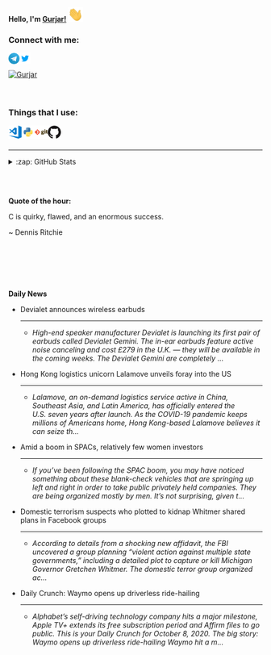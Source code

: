 #### Hello, I'm [Gurjar!](https://GurjarKing.github.io) <img src="https://raw.githubusercontent.com/ABSphreak/ABSphreak/master/gifs/Hi.gif" width="30px"></h2>


### Connect with me:

[<img align="left" alt="Gurjar | Telegram" width="22px" src="https://raw.githubusercontent.com/github/explore/80688e429a7d4ef2fca1e82350fe8e3517d3494d/topics/telegram/telegram.png" />][Telegram]
[<img align="left" alt="Gurjar | Twitter" width="22px" src="https://raw.githubusercontent.com/github/explore/80688e429a7d4ef2fca1e82350fe8e3517d3494d/topics/twitter/twitter.png" />][Twitter]
<br >
<br >
<a href="https://github.com/GurjarKing"><img src="https://komarev.com/ghpvc/?username=GurjarKing" alt="Gurjar" /></a> <br />
<br />
<br />
<!-- <br >

![](https://visitor-badge.glitch.me/badge?page_id=GurjarKing)

<br /> -->

### Things that I use:

[<img align="left" alt="Visual Studio Code" width="26px" src="https://raw.githubusercontent.com/github/explore/80688e429a7d4ef2fca1e82350fe8e3517d3494d/topics/visual-studio-code/visual-studio-code.png" />][VSCode]
[<img align="left" alt="Python" width="26px" src="https://raw.githubusercontent.com/github/explore/80688e429a7d4ef2fca1e82350fe8e3517d3494d/topics/python/python.png" />][Python]
[<img align="left" alt="Git" width="26px" src="https://raw.githubusercontent.com/github/explore/80688e429a7d4ef2fca1e82350fe8e3517d3494d/topics/git/git.png" />][Git]
[<img align="left" alt="GitHub" width="26px" src="https://raw.githubusercontent.com/github/explore/78df643247d429f6cc873026c0622819ad797942/topics/github/github.png" />][Github]

<br />
<br />

---
<details>
  <summary>:zap: GitHub Stats</summary>

<img align="left" alt="Gurjar's Github Stats" src="https://github-readme-stats.vercel.app/api?username=GurjarKing&show_icons=true&hide_border=true&count_private=true&include_all_commit=true&theme=algolia" />

</details>

<!-- ### 🔔 My latest tweet
<a href="https://twitter.com/Gurjar_King43" target="_blank">
	<img src="https://github.com/GurjarKing/GurjarKing/raw/master/tweet.png" width="70%" align="center" alt="Click to view on Twitter" title="My latest tweet, as an image"/>
</a> -->
<br>

<pre>

</pre>

**Quote of the hour:**

C is quirky, flawed, and an enormous success.

~ Dennis Ritchie
<pre>

</pre>
<br>
<pre>


</pre>
<strong>Daily News</strong>
  
  - Devialet announces wireless earbuds
     <hr/>
     
      - *High-end speaker manufacturer Devialet is launching its first pair of earbuds called Devialet Gemini. The in-ear earbuds feature active noise canceling and cost £279 in the U.K. — they will be available in the coming weeks. The Devialet Gemini are completely …*
     
  - Hong Kong logistics unicorn Lalamove unveils foray into the US
      <hr/>
      
      - *Lalamove, an on-demand logistics service active in China, Southeast Asia, and Latin America, has officially entered the U.S. seven years after launch. As the COVID-19 pandemic keeps millions of Americans home, Hong Kong-based Lalamove believes it can seize th…*
      
  - Amid a boom in SPACs, relatively few women investors
      <hr/>
      
      - *If you’ve been following the SPAC boom, you may have noticed something about these blank-check vehicles that are springing up left and right in order to take public privately held companies. They are being organized mostly by men. It’s not surprising, given t…*
      
  - Domestic terrorism suspects who plotted to kidnap Whitmer shared plans in Facebook groups
      <hr/>
      
      - *According to details from a shocking new affidavit, the FBI uncovered a group planning “violent action against multiple state governments,” including a detailed plot to capture or kill Michigan Governor Gretchen Whitmer. The domestic terror group organized ac…*
       
  - Daily Crunch: Waymo opens up driverless ride-hailing
      <hr/>
       
       - *Alphabet’s self-driving technology company hits a major milestone, Apple TV+ extends its free subscription period and Affirm files to go public. This is your Daily Crunch for October 8, 2020. The big story: Waymo opens up driverless ride-hailing Waymo hit a m…*
      

<br />

[VSCode]: https://code.visualstudio.com/
[Python]: https://www.python.org/
[Git]: https://git-scm.com/
[Github]: https://github.com/
[Telegram]: https://t.me/Gurjar_King/
[Twitter]: https://twitter.com/Gurjar_King43/

